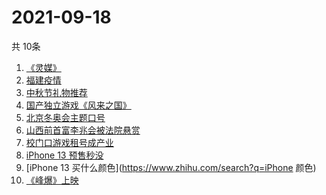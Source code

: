 # 2021-09-18
  共 10条

  <!-- BEGIN -->
  <!-- 最后更新时间:Sat Sep 18 2021 19:08:20 GMT+0000 (Coordinated Universal Time) -->
  1. [《灵媒》](https://www.zhihu.com/search?q=灵媒)
1. [福建疫情](https://www.zhihu.com/search?q=福建疫情)
1. [中秋节礼物推荐](https://www.zhihu.com/search?q=中秋节礼物)
1. [国产独立游戏《风来之国》](https://www.zhihu.com/search?q=风来之国)
1. [北京冬奥会主题口号](https://www.zhihu.com/search?q=北京冬奥会)
1. [山西前首富李兆会被法院悬赏](https://www.zhihu.com/search?q=李兆会)
1. [校门口游戏租号成产业](https://www.zhihu.com/search?q=租号)
1. [iPhone 13 预售秒没](https://www.zhihu.com/search?q=iPhone13)
1. [iPhone 13 买什么颜色](https://www.zhihu.com/search?q=iPhone 颜色)
1. [《峰爆》上映](https://www.zhihu.com/search?q=峰爆)
  <!-- END -->
  
